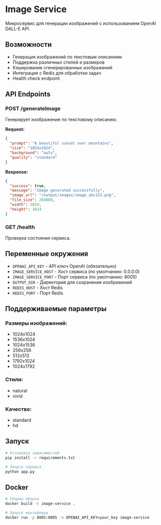 # Image Service

Микросервис для генерации изображений с использованием OpenAI DALL-E API.

## Возможности

- Генерация изображений по текстовым описаниям
- Поддержка различных стилей и размеров
- Кэширование сгенерированных изображений
- Интеграция с Redis для обработки задач
- Health check endpoint

## API Endpoints

### POST /generateImage
Генерирует изображение по текстовому описанию.

**Request:**
```json
{
  "prompt": "A beautiful sunset over mountains",
  "size": "1024x1024",
  "background": "auto",
  "quality": "standard"
}
```

**Response:**
```json
{
  "success": true,
  "message": "Image generated successfully",
  "image_url": "/output/images/image_abc123.png",
  "file_size": 204800,
  "width": 1024,
  "height": 1024
}
```

### GET /health
Проверка состояния сервиса.

## Переменные окружения

- `OPENAI_API_KEY` - API ключ OpenAI (обязательно)
- `IMAGE_SERVICE_HOST` - Хост сервиса (по умолчанию: 0.0.0.0)
- `IMAGE_SERVICE_PORT` - Порт сервиса (по умолчанию: 8005)
- `OUTPUT_DIR` - Директория для сохранения изображений
- `REDIS_HOST` - Хост Redis
- `REDIS_PORT` - Порт Redis

## Поддерживаемые параметры

### Размеры изображений:
- 1024x1024
- 1536x1024
- 1024x1536
- 256x256
- 512x512
- 1792x1024
- 1024x1792

### Стили:
- natural
- vivid

### Качество:
- standard
- hd

## Запуск

```bash
# Установка зависимостей
pip install -r requirements.txt

# Запуск сервиса
python app.py
```

## Docker

```bash
# Сборка образа
docker build -t image-service .

# Запуск контейнера
docker run -p 8005:8005 -e OPENAI_API_KEY=your_key image-service
```
